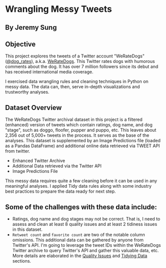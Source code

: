 # Wrangling Messy Tweets
## By Jeremy Sung
## Objective
This project explores the tweets of a Twitter account "WeRateDogs" ([@dog_rates](https://twitter.com/dog_rates)), a.k.a. [WeRateDogs](https://en.wikipedia.org/wiki/WeRateDogs). This Twitter rates dogs with humorous comments about the dog. It has over 7 million followers since its debut and has received international media coverage.

I exercised data wrangling rules and cleaning techniques in Python on messy data. The data can, then, serve in-depth visualizations and trustworthy analyses.

## Dataset Overview
The WeRateDogs Twitter archival dataset in this project is a filtered (enhanced) version of tweets which contain ratings, dog name, and dog "stage", such as doggo, floofer, pupper and puppo, etc. This leaves about 2,356 out of 5,000+ tweets in the process. It serves as the base of the analyses. This dataset is supplemented by an Image Predictions file (loaded as a Pandas DataFrame) and additional online data retrieved via TWEET API from twitter.
- Enhanced Twitter Archive
- Additional Data retrieved via the Twitter API
- Image Predictions File

This messy data requires quite a few cleaning before it can be used in any meaningful analyses. I applied Tidy data rules along with some industry best practices to prepare the data ready for next step.

## Some of the challenges with these data include:
- Ratings, dog name and dog stages may not be correct. That is, I need to assess and clean at least 8 quality issues and at least 2 tidiness issues in this dataset.
- `Retweet count` and `favorite count` are two of the notable column omissions. This additional data can be gathered by anyone from Twitter's API. I'm going to leverage the tweet IDs within the WeRateDogs Twitter archive to query Twitter's API and gather this valuable data, etc. More details are elaborated in the [Quality Issues](#quality_issues) and [Tidying Data](#tidying_data) sections.
